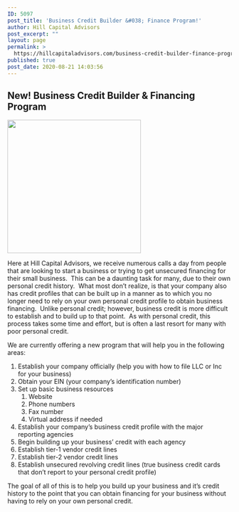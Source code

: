 ```yaml
---
ID: 5097
post_title: 'Business Credit Builder &#038; Finance Program!'
author: Hill Capital Advisors
post_excerpt: ""
layout: page
permalink: >
  https://hillcapitaladvisors.com/business-credit-builder-finance-program-page/
published: true
post_date: 2020-08-21 14:03:56
---
```

<h2>New! Business Credit Builder &amp; Financing Program</h2>
<img class="size-medium wp-image-4949 aligncenter" src="http://hillcapitaladvisors.com/wp-content/uploads/2016/11/TriHawk_Unsecured-BLOC-300x300.jpg" alt="" width="300" height="300">

Here at Hill Capital Advisors, we receive numerous calls a day from people that are looking to start a business or trying to get unsecured financing for their small business.&nbsp; This can be a daunting task for many, due to their own personal credit history.&nbsp; What most don’t realize, is that your company also has credit profiles that can be built up in a manner as to which you no longer need to rely on your own personal credit profile to obtain business financing.&nbsp; Unlike personal credit; however, business credit is more difficult to establish and to build up to that point.&nbsp; As with personal credit, this process takes some time and effort, but is often a last resort for many with poor personal credit.

We are currently offering a new program that will help you in the following areas:
<ol>
 	<li>Establish your company officially (help you with how to file LLC or Inc for your business)</li>
 	<li>Obtain your EIN (your company’s identification number)</li>
 	<li>Set up basic business resources
<ol>
 	<li>Website</li>
 	<li>Phone numbers</li>
 	<li>Fax number</li>
 	<li>Virtual address if needed</li>
</ol>
</li>
 	<li>Establish your company’s business credit profile with the major reporting agencies</li>
 	<li>Begin building up your business’ credit with each agency</li>
 	<li>Establish tier-1 vendor credit lines</li>
 	<li>Establish tier-2 vendor credit lines</li>
 	<li>Establish unsecured revolving credit lines (true business credit cards that don’t report to your personal credit profile)</li>
</ol>
The goal of all of this is to help you build up your business and it’s credit history to the point that you can obtain financing for your business without having to rely on your own personal credit.